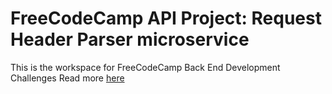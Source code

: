 # FreeCodeCamp API Project: Request Header Parser microservice

This is the workspace for FreeCodeCamp Back End Development Challenges
Read more [here](https://www.freecodecamp.com/challenges/request-header-parser-microservice)